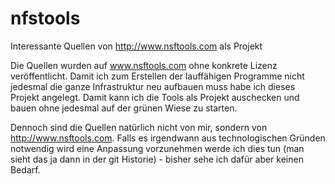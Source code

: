 # nfstools
Interessante Quellen von http://www.nsftools.com als Projekt

Die Quellen wurden auf www.nsftools.com ohne konkrete Lizenz veröffentlicht. Damit ich zum Erstellen der lauffähigen Programme nicht jedesmal die ganze Infrastruktur neu aufbauen muss habe ich dieses Projekt angelegt. Damit kann ich die Tools als Projekt auschecken und bauen ohne jedesmal auf der grünen Wiese zu starten.

Dennoch sind die Quellen natürlich nicht von mir, sondern von http://www.nsftools.com. Falls es irgendwann aus technologischen Gründen notwendig wird eine Anpassung vorzunehmen werde ich dies tun (man sieht das ja dann in der git Historie) - bisher sehe ich dafür aber keinen Bedarf.

